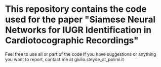 # This repository contains the code used for the paper "Siamese Neural Networks for IUGR Identification in Cardiotocographic Recordings"

Feel free to use all or part of the code
If you have suggestions or anything you want to report, contact me at giulio.steyde_at_polimi.it
